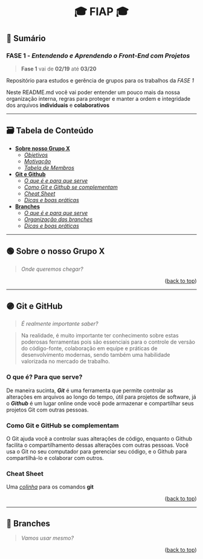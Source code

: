 <div name="readme-top">
  <h1 align=center>🎓 FIAP 🎓</h1>
</div>

## 📌 Sumário

### FASE 1 - *Entendendo e Aprendendo o Front-End com Projetos*

>**Fase 1** vai de **02/19** até **03/20**

Repositório para estudos e gerência de grupos para os trabalhos da *FASE 1*

Neste README.md você vai poder entender um pouco mais da nossa organização interna, regras para proteger e manter a ordem e integridade dos arquivos **individuais** e **colaborativos**

<hr name="table-of-contents">

## 🗃️ Tabela de Conteúdo

- **[Sobre nosso Grupo X](#sobre-o-grupo-x)**
  - *[Objetivos]()*
  - *[Motivação]()*
  - *[Tabela de Membros]()*
- **[Git e Github](#git-e-github)**
  - *[O que é e para que serve](#o-que-e-e-pra-que-serve)*
  - *[Como Git e Github se complementam](#como-git-e-github-se-complementam)*
  - *[Cheat Sheet](#cheat-sheet)*
  - *[Dicas e boas práticas]()*
- **[Branches]()**
  - *[O que é e para que serve]()*
  - *[Organização das branches]()*
  - *[Dicas e boas práticas]()*

<hr name="sobre-o-grupo-x">

## 🟢 Sobre o nosso Grupo X

>*Onde queremos chegar?*

<p align="right">(<a href="#readme-top">back to top</a>)

<hr name="git-e-github">

## 🟣 Git e GitHub

>*É realmente importante saber?*

>Na realidade, é muito importante ter conhecimento sobre estas poderosas ferramentas pois são essenciais para o controle de versão do código-fonte, colaboração em equipe e práticas de desenvolvimento modernas, sendo também uma habilidade valorizada no mercado de trabalho.

<div name="o-que-e-e-pra-que-serve"></div>

### O que é? Para que serve?

De maneira sucinta, ***Git*** é uma ferramenta que permite controlar as alterações em arquivos ao longo do tempo, útil para projetos de software, já o ***Github*** é um lugar online onde você pode armazenar e compartilhar seus projetos Git com outras pessoas.

<div name="como-git-e-github-se-complementam"></div>

### Como Git e GitHub se complementam

O Git ajuda você a controlar suas alterações de código, enquanto o Github facilita o compartilhamento dessas alterações com outras pessoas. Você usa o Git no seu computador para gerenciar seu código, e o Github para compartilhá-lo e colaborar com outros.

<div name="cheat-sheet"></div>

### Cheat Sheet

Uma [*colinha*](./DocumentosDeApoio/GitGithubCheatSheet.md) para os comandos **git**

<p align="right">(<a href="#readme-top">back to top</a>)

<hr name="capitulo3">

## 🔴 Branches

>*Vamos usar mesmo?*

<p align="right">(<a href="#readme-top">back to top</a>)

